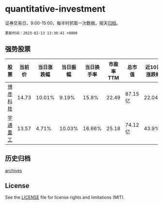 # quantitative-investment

证券交易日，9:00-15:00，每半时抓取一次数据，按天[归档](archives)。

`更新时间：2023-02-13 13:30:41 +0800`

## 强势股票

|股票|当前价|当日涨跌幅|当日振幅|当日换手率|市盈率TTM|总市值|近10日涨跌幅|
|----|----|----|----|----|----|----|----|
|[博彦科技](https://xueqiu.com/S/SZ002649)|14.73|10.01%|9.19%|15.8%|22.49|87.15亿|22.04%|
|[宇通重工](https://xueqiu.com/S/SH600817)|13.57|4.71%|10.03%|16.66%|25.18|74.12亿|43.9%|

## 历史归档

[archives](archives)

## License

See the [LICENSE](LICENSE) file for license rights and limitations (MIT).